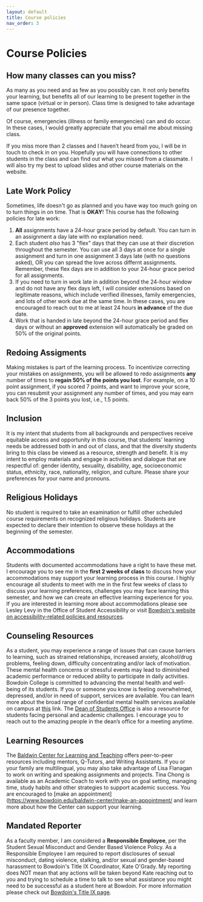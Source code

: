 ```yaml
---
layout: default
title: Course policies
nav_order: 3
---
```


# Course Policies

## How many classes can you miss? 
As many as you need and as few as you possibly can. It not only benefits your learning, but benefits all of our learning to be present together in the same space (virtual or in person). Class time is designed to take advantage of our presence together.

Of course, emergencies (illness or family emergencies) can and do occur. In these cases, I would greatly appreciate that you email me about missing class.

If you miss more than 2 classes and I haven’t heard from you, I will be in touch to check in on you. Hopefully you will have connections to other students in the class and can find out what you missed from a classmate. I will also try my best to upload slides and other course materials on the website.

## Late Work Policy

Sometimes, life doesn't go as planned and you have way too much going on to turn things in on time. That is **OKAY**! This course has the following policies for late work:

1. **All** assignments have a 24-hour grace period by default. You can turn in an assignment a day late with no explanation need. 
2. Each student *also* has 3 "flex" days that they can use at their discretion throughout the semester. You can use all 3 days at once for a single assignment and turn in one assignment 3 days late (with no questions asked), OR you can spread the love across differnt assignments. Remember, these flex days are in addition to your 24-hour grace period for all assignments.
3. If you need to turn in work late in addition beyond the 24-hour window and do not have any flex days left, I will consider extensions based on legitimate reasons, which include verified illnesses, family emergencies, and lots of other work due at the same time. In these cases, you are encouraged to reach out to me at least 24 hours **in advance** of the due date.   
4. Work that is handed in late beyond the 24-hour grace period and flex days or without an **approved** extension will automatically be graded on 50% of the original points.

## Redoing Assigments

Making mistakes is part of the learning process. To incentivize correcting your mistakes on assignments, you will be allowed to redo assignments **any** number of times to **regain 50% of the points you lost**. For example, on a 10 point assignment, if you scored 7 points, and want to improve your score, you can resubmit your assignment any number of times, and you may earn back 50% of the 3 points you lost, i.e., 1.5 points.

## Inclusion
It is my intent that students from all backgrounds and perspectives receive equitable access and opportunity in this course, that students' learning needs be addressed both in and out of class, and that the diversity students bring to this class be viewed as a resource, strength and benefit. It is my intent to employ materials and engage in activities and dialogue that are respectful of: gender identity, sexuality, disability, age, socioeconomic status, ethnicity, race, nationality, religion, and culture. Please share your preferences for your name and pronouns.  

## Religious Holidays
No student is required to take an examination or fulfill other scheduled course requirements on recognized religious holidays.  Students are expected to declare their intention to observe these holidays at the beginning of the semester. 

## Accommodations
Students with documented accommodations have a right to have these met. I encourage you to see me in the **first 2 weeks of class** to discuss how your accommodations may support your learning process in this course. I highly encourage all students to meet with me in the first few weeks of class to discuss your learning preferences, challenges you may face learning this semester, and how we can create an effective learning experience for you. If you are interested in learning more about accommodations please see Lesley Levy in the Office of Student Accessibility or visit [Bowdoin's website on accessibility-related policies and resources](https://www.bowdoin.edu/accessibility/).

## Counseling Resources
As a student, you may experience a range of issues that can cause barriers to learning, such as strained relationships, increased anxiety, alcohol/drug problems, feeling down, difficulty concentrating and/or lack of motivation. These mental health concerns or stressful events may lead to diminished academic performance or reduced ability to participate in daily activities. Bowdoin College is committed to advancing the mental health and well-being of its students. If you or someone you know is feeling overwhelmed, depressed, and/or in need of support, services are available. You can learn more about the broad range of confidential mental health services available on campus at [this](https://www.bowdoin.edu/counseling/) link. The [Dean of Students Office](https://www.bowdoin.edu/dean-of-students/index.html) is also a resource for students facing personal and academic challenges. I encourage you to reach out to the amazing people in the dean’s office for a meeting anytime. 

## Learning Resources

The [Baldwin Center for Learning and Teaching](https://www.bowdoin.edu/baldwin-center) offers peer-to-peer resources including mentors, Q-Tutors, and Writing Assistants. If you or your family are multilingual, you may also take advantage of Lisa Flanagan to work on writing and speaking assignments and projects. Tina Chong is available as an Academic Coach to work with you on goal setting, managing time, study habits and other strategies to support academic success. You are encouraged to [make an appointment](https://www.bowdoin.edu/baldwin-center/make-an-appointment/ and learn more about how the Center can support your learning.

## Mandated Reporter
As a faculty member, I am considered a **Responsible Employee**, per the Student Sexual Misconduct and Gender Based Violence Policy. As a Responsible Employee I am required to report disclosures of sexual misconduct, dating violence, stalking, and/or sexual and gender-based harassment to Bowdoin's Title IX Coordinator, Kate O'Grady. My reporting does NOT mean that any actions will be taken beyond Kate reaching out to you and trying to schedule a time to talk to see what assistance you might need to be successful as a student here at Bowdoin. For more information please check out [Bowdoin's Title IX page](http://www.bowdoin.edu/title-ix).